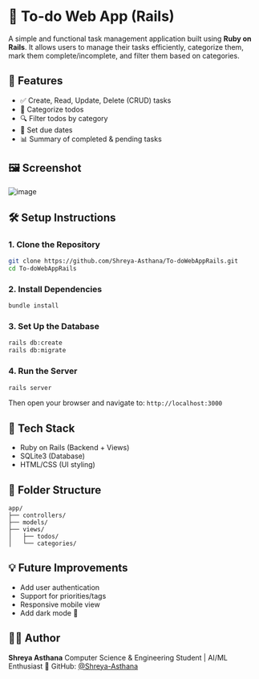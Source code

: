 
# 📝 To-do Web App (Rails)

A simple and functional task management application built using **Ruby on Rails**. It allows users to manage their tasks efficiently, categorize them, mark them complete/incomplete, and filter them based on categories.

## 🚀 Features

- ✅ Create, Read, Update, Delete (CRUD) tasks
- 📌 Categorize todos
- 🔍 Filter todos by category
- 📅 Set due dates
- 📊 Summary of completed & pending tasks

## 🖼️ Screenshot

![image](https://github.com/user-attachments/assets/5d76a98b-7e50-430e-a403-ea80e7cc8414)


## 🛠️ Setup Instructions

### 1. Clone the Repository

```bash
git clone https://github.com/Shreya-Asthana/To-doWebAppRails.git
cd To-doWebAppRails
````

### 2. Install Dependencies

```bash
bundle install
```

### 3. Set Up the Database

```bash
rails db:create
rails db:migrate
```

### 4. Run the Server

```bash
rails server
```

Then open your browser and navigate to: `http://localhost:3000`

## 🧱 Tech Stack

* Ruby on Rails (Backend + Views)
* SQLite3 (Database)
* HTML/CSS (UI styling)

## 📁 Folder Structure

```
app/
├── controllers/
├── models/
├── views/
│   ├── todos/
│   └── categories/
```

## 💡 Future Improvements

* Add user authentication
* Support for priorities/tags
* Responsive mobile view
* Add dark mode 🌙

## 👩‍💻 Author

**Shreya Asthana**
Computer Science & Engineering Student | AI/ML Enthusiast
📌 GitHub: [@Shreya-Asthana](https://github.com/Shreya-Asthana)

